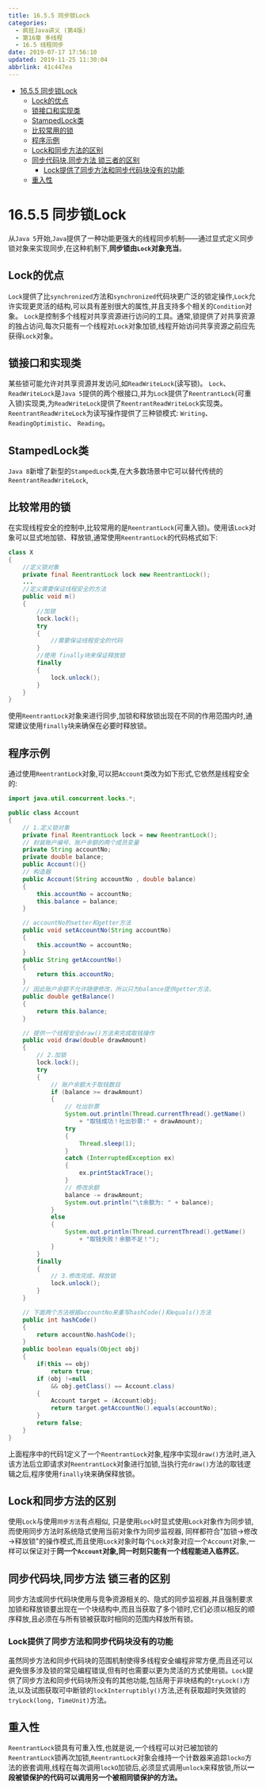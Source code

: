 ```yaml
---
title: 16.5.5 同步锁Lock
categories: 
  - 疯狂Java讲义 (第4版)
  - 第16章 多线程
  - 16.5 线程同步
date: 2019-07-17 17:56:10
updated: 2019-11-25 11:30:04
abbrlink: 41c447ea
---
```

<div id='my_toc'>

- [16.5.5 同步锁Lock](/JavaReadingNotes/41c447ea/#16-5-5-同步锁Lock)
    - [Lock的优点](/JavaReadingNotes/41c447ea/#Lock的优点)
    - [锁接口和实现类](/JavaReadingNotes/41c447ea/#锁接口和实现类)
    - [StampedLock类](/JavaReadingNotes/41c447ea/#StampedLock类)
    - [比较常用的锁](/JavaReadingNotes/41c447ea/#比较常用的锁)
    - [程序示例](/JavaReadingNotes/41c447ea/#程序示例)
    - [Lock和同步方法的区别](/JavaReadingNotes/41c447ea/#Lock和同步方法的区别)
    - [同步代码块,同步方法 锁三者的区别](/JavaReadingNotes/41c447ea/#同步代码块,同步方法-锁三者的区别)
        - [Lock提供了同步方法和同步代码块没有的功能](/JavaReadingNotes/41c447ea/#Lock提供了同步方法和同步代码块没有的功能)
    - [重入性](/JavaReadingNotes/41c447ea/#重入性)

</div>
<!--more-->
<script>if (navigator.platform.toLowerCase() == 'win32'){document.getElementById('my_toc').style.display = 'none';}</script>

<!--end-->
<!--SSTStart-->
# 16.5.5 同步锁Lock #
从`Java 5`开始,`Java`提供了一种功能更强大的线程同步机制——通过显式定义同步锁对象来实现同步,在这种机制下,**同步锁由`Lock`对象充当**。
## Lock的优点 ##
`Lock`提供了比`synchronized`方法和`synchronized`代码块更广泛的锁定操作,`Lock`允许实现更灵活的结构,可以具有差别很大的属性,并且支持多个相关的`Condition`对象。
`Lock`是控制多个线程对共享资源进行访问的工具。通常,锁提供了对共享资源的独占访问,每次只能有一个线程对`Lock`对象加锁,线程开始访问共享资源之前应先获得`Lock`对象。
## 锁接口和实现类 ##
某些锁可能允许对共享资源并发访问,如`ReadWriteLock`(读写锁)。
`Lock`、 `ReadWriteLock`是`Java 5`提供的两个根接口,并为`Lock`提供了`ReentrantLock`(可重入锁)实现类,为`ReadWriteLock`提供了`ReentrantReadWriteLock`实现类。`ReentrantReadWriteLock`为读写操作提供了三种锁模式: `Writing`、 `ReadingOptimistic`、 `Reading`。
## StampedLock类 ##
`Java 8`新增了新型的`StampedLock`类,在大多数场景中它可以替代传统的`ReentrantReadWriteLock`,
## 比较常用的锁 ##
在实现线程安全的控制中,比较常用的是`ReentrantLock`(可重入锁)。使用该`Lock`对象可以显式地加锁、释放锁,通常使用`ReentrantLock`的代码格式如下:
```java
class X
{
    //定义锁对象
    private final ReentrantLock lock new ReentrantLock();
    ...
    //定义需要保证线程安全的方法
    public void m()
    {
        //加锁
        lock.lock();
        try
        {
            //需要保证线程安全的代码
        }
        //使用 finally块来保证释放锁
        finally
        {
            lock.unlock();
        }
    }
}
```
使用`ReentrantLock`对象来进行同步,加锁和释放锁出现在不同的作用范围内时,通常建议使用`finally`块来确保在必要时释放锁。
<!--SSTStop-->
## 程序示例 ##
通过使用`ReentrantLock`对象,可以把`Account`类改为如下形式,它依然是线程安全的:
```java
import java.util.concurrent.locks.*;

public class Account
{
	// 1.定义锁对象
	private final ReentrantLock lock = new ReentrantLock();
	// 封装账户编号、账户余额的两个成员变量
	private String accountNo;
	private double balance;
	public Account(){}
	// 构造器
	public Account(String accountNo , double balance)
	{
		this.accountNo = accountNo;
		this.balance = balance;
	}

	// accountNo的setter和getter方法
	public void setAccountNo(String accountNo)
	{
		this.accountNo = accountNo;
	}
	public String getAccountNo()
	{
		return this.accountNo;
	}
	// 因此账户余额不允许随便修改，所以只为balance提供getter方法，
	public double getBalance()
	{
		return this.balance;
	}

	// 提供一个线程安全draw()方法来完成取钱操作
	public void draw(double drawAmount)
	{
		// 2.加锁
		lock.lock();
		try
		{
			// 账户余额大于取钱数目
			if (balance >= drawAmount)
			{
				// 吐出钞票
				System.out.println(Thread.currentThread().getName()
					+ "取钱成功！吐出钞票:" + drawAmount);
				try
				{
					Thread.sleep(1);
				}
				catch (InterruptedException ex)
				{
					ex.printStackTrace();
				}
				// 修改余额
				balance -= drawAmount;
				System.out.println("\t余额为: " + balance);
			}
			else
			{
				System.out.println(Thread.currentThread().getName()
					+ "取钱失败！余额不足！");
			}
		}
		finally
		{
			// 3.修改完成，释放锁
			lock.unlock();
		}
	}

	// 下面两个方法根据accountNo来重写hashCode()和equals()方法
	public int hashCode()
	{
		return accountNo.hashCode();
	}
	public boolean equals(Object obj)
	{
		if(this == obj)
			return true;
		if (obj !=null
			&& obj.getClass() == Account.class)
		{
			Account target = (Account)obj;
			return target.getAccountNo().equals(accountNo);
		}
		return false;
	}
}
```
上面程序中的代码1定义了一个`ReentrantLock`对象,程序中实现`draw()`方法时,进入该方法后立即请求对`ReentrantLock`对象进行加锁,当执行完`draw()`方法的取钱逻辑之后,程序使用`finally`块来确保释放锁。
<!--SSTStart-->
## Lock和同步方法的区别 ##
使用`Lock`与使用`同步方法`有点相似,
只是使用`Lock`时显式使用`Lock`对象作为同步锁,
而使用同步方法时系统隐式使用当前对象作为同步监视器,
同样都符合"加锁→修改→释放锁"的操作模式,而且使用`Lock`对象时每个`Lock`对象对应一个`Account`对象,一样可以保证对于**同一个`Account`对象,同一时刻只能有一个线程能进入临界区**。
## 同步代码块,同步方法 锁三者的区别 ##
同步方法或同步代码块使用与竞争资源相关的、隐式的同步监视器,并且强制要求加锁和释放锁要出现在一个块结构中,而且当获取了多个锁时,它们必须以相反的顺序释放,且必须在与所有锁被获取时相同的范围内释放所有锁。
### Lock提供了同步方法和同步代码块没有的功能 ###
虽然同步方法和同步代码块的范围机制使得多线程安全编程非常方便,而且还可以避免很多涉及锁的常见编程错误,但有时也需要以更为灵活的方式使用锁。`Lock`提供了同步方法和同步代码块所没有的其他功能,包括用于非块结构的`tryLock()`方法,以及试图获取可中断锁的`lockInterruptibly()`方法,还有获取超时失效锁的`tryLock(long, TimeUnit)`方法。
## 重入性 ##
`ReentrantLock`锁具有可重入性,也就是说,一个线程可以对已被加锁的`ReentrantLock`锁再次加锁,`ReentrantLock`对象会维持一个计数器来追踪`locko`方法的嵌套调用,线程在每次调用`lockO`加锁后,必须显式调用`unlock`来释放锁,所以**一段被锁保护的代码可以调用另一个被相同锁保护的方法。**
<!--SSTStop-->

